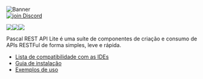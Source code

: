 ![Banner](https://github.com/OpenSourceCommunityBrasil/PascalRAL/assets/26689802/170aeb26-ec75-42b7-a425-0363c2b3bb6f)
<br/><a href="https://discord.gg/pS2xjruCJH"><img alt="join Discord" src="https://img.shields.io/badge/Discord-%234929ff?style=for-the-badge&logo=discord&logoColor=white"></a>

<a href=".\READMEPT.md"><img src="https://img.shields.io/badge/Traduzir-PT--BR-blue" /></a><a href=".\READMEES.md"><img src="https://img.shields.io/badge/Traducir-ES--ES-blue" /></a><a href=".\README.md"><img src="https://img.shields.io/badge/Translate-EN--US-blue" /></a>

Pascal REST API Lite é uma suíte de componentes de criação e consumo de APIs RESTFul de forma simples, leve e rápida.

* [Lista de compatibilidade com as IDEs](https://github.com/OpenSourceCommunityBrasil/PascalRAL/wiki/compatibilidade)
* [Guia de instalação](https://github.com/OpenSourceCommunityBrasil/PascalRAL/wiki/instalacao)
* [Exemplos de uso](https://github.com/OpenSourceCommunityBrasil/PascalRAL-Samples)
